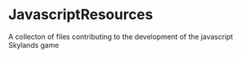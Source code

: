 # JavascriptResources
A collecton of files contributing to the development of the javascript Skylands game
